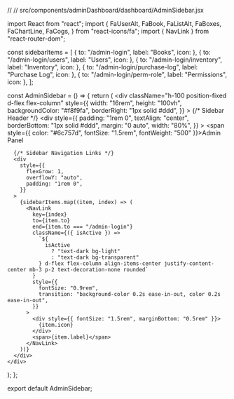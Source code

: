 // // src/components/adminDashboard/dashboard/AdminSidebar.jsx

import React from "react";
import {
  FaUserAlt,
  FaBook,
  FaListAlt,
  FaBoxes,
  FaChartLine,
  FaCogs,
} from "react-icons/fa";
import { NavLink } from "react-router-dom";

const sidebarItems = [
  { to: "/admin-login", label: "Books", icon: <FaBook /> },
  { to: "/admin-login/users", label: "Users", icon: <FaUserAlt /> },
  { to: "/admin-login/inventory", label: "Inventory", icon: <FaBoxes /> },
  { to: "/admin-login/purchase-log", label: "Purchase Log", icon: <FaChartLine /> },
  { to: "/admin-login/perm-role", label: "Permissions", icon: <FaCogs /> },
];

const AdminSidebar = () => {
  return (
    <div
      className="h-100 position-fixed d-flex flex-column"
      style={{
        width: "16rem",
        height: "100vh",
        backgroundColor: "#f8f9fa", 
        borderRight: "1px solid #ddd", 
      }}
    >
      {/* Sidebar Header */}
      <div
        style={{
          padding: "1rem 0",
          textAlign: "center",
          borderBottom: "1px solid #ddd", 
          margin: "0 auto",
          width: "80%", 
        }}
      >
        <span style={{ color: "#6c757d", fontSize: "1.5rem", fontWeight: "500" }}>Admin Panel</span>
      </div>

      {/* Sidebar Navigation Links */}
      <div
        style={{
          flexGrow: 1,
          overflowY: "auto",
          padding: "1rem 0",
        }}
      >
        {sidebarItems.map((item, index) => (
          <NavLink
            key={index}
            to={item.to}
            end={item.to === "/admin-login"}
            className={({ isActive }) =>
              `${
                isActive
                  ? "text-dark bg-light"
                  : "text-dark bg-transparent"
              } d-flex flex-column align-items-center justify-content-center mb-3 p-2 text-decoration-none rounded`
            }
            style={{
              fontSize: "0.9rem",
              transition: "background-color 0.2s ease-in-out, color 0.2s ease-in-out",
            }}
          >
            <div style={{ fontSize: "1.5rem", marginBottom: "0.5rem" }}>
              {item.icon}
            </div>
            <span>{item.label}</span>
          </NavLink>
        ))}
      </div>
    </div>
  );
};

export default AdminSidebar;


